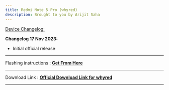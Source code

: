```yaml
---
title: Redmi Note 5 Pro (whyred)
description: Brought to you by Arijit Saha
---
```


<u>Device Changelog:</u>

<b>Changelog 17 Nov 2023:</b>
- Initial official release

----
Flashing instructions : [**Get From Here**](whyred_inst.md)

----
Download Link : [**Official Download Link for whyred**](https://sourceforge.net/projects/projectmatrixx/files/Android-14/whyred/)

----
